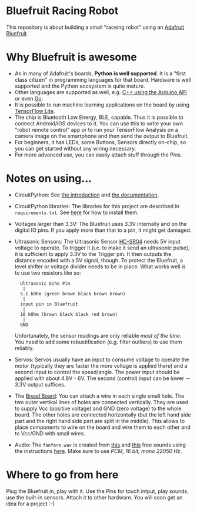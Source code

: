 # Bluefruit Racing Robot

This repository is about building a small "raceing robot" using an
[Adafruit Bluefruit](https://learn.adafruit.com/adafruit-circuit-playground-bluefruit).


# Why Bluefruit is awesome

- As in many of Adafruit's boards, **Python is well supported**.
  It is a "first class citizen" in programming languages for that board.
  Hardware is well supported and the Python ecosystem is quite mature.
- Other languages are supported as well, e.g.
  [C++ using the Arduino API](https://learn.adafruit.com/adafruit-circuit-playground-bluefruit/arduino-support-setup)
  or even
  [Go](https://tinygo.org/microcontrollers/circuit-playground-bluefruit/).
- It is possible to run machine learning applications on the board by using
  [TensorFlow Lite](https://www.tensorflow.org/lite/microcontrollers).
- The chip is Bluetooth Low Energy, BLE, capable.
  Thus it is possible to connect Android/iOS devices to it.
  You can use this to write your own "robot remote control" app or to run your TensorFlow Analysis on a camera image on the smartphone and then send the output to Bluefruit.
- For beginners, it has LEDs, some Buttons, Sensors directly on-chip, so you can get started without any wiring necessary.
- For more advanced use, you can easily attach stuff through the Pins.


# Notes on using...

- CircuitPython:
  See
  [the introduction](https://learn.adafruit.com/adafruit-circuit-playground-bluefruit/what-is-circuitpython)
  and
  [the documentation](https://circuitpython.readthedocs.io/en/5.0.x/docs/index.html).
- CircuitPython libraries:
  The libraries for this project are described in `requirements.txt`.
  See
  [here](https://learn.adafruit.com/adafruit-circuit-playground-bluefruit/circuit-playground-bluefruit-circuitpython-libraries)
  for how to install them.
- Voltages larger than 3.3V:
  The Bluefruit uses 3.3V internally and on the digital IO pins.
  If you apply more than that to a pin, it might get damaged.
- Ultrasonic Sensors:
  The Ultrasonic Sensor
  [HC-SR04](https://www.adafruit.com/product/3942)
  needs 5V input voltage to operate.
  To trigger it (i.e. to make it send an ultrasonic pulse), it is sufficient to apply 3.3V to the Trigger pin.
  It then outputs the distance encoded with a 5V signal, though.
  To protect the Bluefruit, a level shifter or voltage divider needs to be in place.
  What works well is to use two resistors like so:

        Ultrasonic Echo Pin
         |
        5.1 kOhm (green brown black brown brown)
         |
        input pin in Bluefruit
         |
        10 kOhm (brown black black red brown)
         |
        GND

    Unfortunately, the sensor readings are only reliable _most of the time_.
    You need to add some robustification (e.g. filter outliers) to use them reliably.
- Servos:
  Servos usually have an input to consume voltage to operate the motor (typically they are faster the more voltage is applied there) and a second input to control the speed/angle.
  The power input should be applied with about 4.8V - 6V.
  The second (control) input can be lower -- 3.3V output suffices.
- The [Bread Board](https://en.wikipedia.org/wiki/Breadboard):
  You can attach a wire in each single small hole.
  The two outer vertikal lines of holes are connected vertically.
  They are used to supply Vcc (positive voltage) and GND (zero voltage) to the whole board.
  The other holes are connected horizontally (but the left hand side part and the right hand side part are split in the middle).
  This allows to place components to wire on the board and wire them to each other and to Vcc/GND with small wires.
- Audio:
  The `fanfare.wav` is created from
  [this](https://freesound.org/people/CGEffex/sounds/99961/)
  and
  [this](https://freesound.org/people/Robinhood76/sounds/62176/)
  free sounds using the instructions
  [here](https://www.3cx.com/docs/converting-wav-file/).
  Make sure to use _PCM, 16 bit, mono 22050 Hz_.



# Where to go from here

Plug the Bluefruit in, play with it.
Use the Pins for touch intput, play sounds, use the built-in sensors.
Attach it to other hardware.
You will soon get an idea for a project :-)

